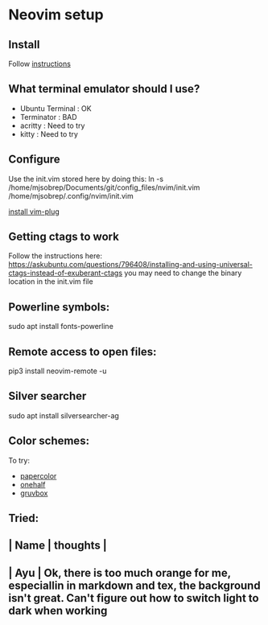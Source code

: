 # Neovim setup

## Install
Follow [instructions](https://github.com/neovim/neovim/wiki/Installing-Neovim#ubuntu)

## What terminal emulator should I use?
- Ubuntu Terminal : OK
- Terminator : BAD
- acritty : Need to try
- kitty : Need to try

## Configure

Use the init.vim stored here by doing this:
ln -s /home/mjsobrep/Documents/git/config_files/nvim/init.vim /home/mjsobrep/.config/nvim/init.vim

[install vim-plug](https://github.com/junegunn/vim-plug#neovim)

## Getting ctags to work
Follow the instructions here: https://askubuntu.com/questions/796408/installing-and-using-universal-ctags-instead-of-exuberant-ctags
you may need to change the binary location in the init.vim file

## Powerline symbols:
sudo apt install fonts-powerline

## Remote access to open files:
pip3 install neovim-remote -u

## Silver searcher
sudo apt install silversearcher-ag

## Color schemes:
To try:
- [papercolor](https://github.com/NLKNguyen/papercolor-theme)
- [onehalf](https://github.com/sonph/onehalf)
- [gruvbox](https://github.com/morhetz/gruvbox)

Tried:
---------------------
| Name | thoughts |
-------------------
| Ayu | Ok, there is too much orange for me, especiallin in markdown and tex, the background isn't great. Can't figure out how to switch light to dark when working
-------------------
